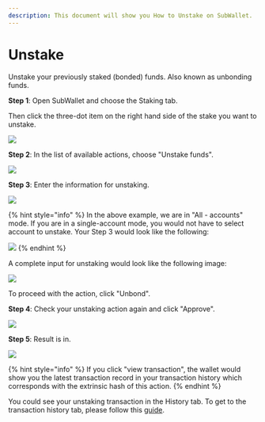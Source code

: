 ```yaml
---
description: This document will show you How to Unstake on SubWallet.
---
```


# Unstake

Unstake your previously staked (bonded) funds. Also known as unbonding funds.

**Step 1**: Open SubWallet and choose the Staking tab.&#x20;

Then click the three-dot item on the right hand side of the stake you want to unstake.&#x20;

![](<../../../.gitbook/assets/image (70).png>)



**Step 2**: In the list of available actions, choose "Unstake funds".

![](<../../../.gitbook/assets/image (71).png>)



**Step 3**: Enter the information for unstaking.&#x20;

![](<../../../.gitbook/assets/image (336).png>)

{% hint style="info" %}
In the above example, we are in "All - accounts" mode. If you are in a single-account mode, you would not have to select account to unstake. Your Step 3 would look like the following:

![](<../../../.gitbook/assets/image (176) (1).png>)
{% endhint %}

A complete input for unstaking would look like the following image:

![](<../../../.gitbook/assets/image (384).png>)

To proceed with the action, click "Unbond".



**Step 4**: Check your unstaking action again and click "Approve".

![](<../../../.gitbook/assets/image (385).png>)



**Step 5**: Result is in.&#x20;

![](<../../../.gitbook/assets/image (172) (3).png>)

{% hint style="info" %}
If you click "view transaction", the wallet would show you the latest transaction record in your transaction history which corresponds with the extrinsic hash of this action.&#x20;
{% endhint %}

You could see your unstaking transaction in the History tab. To get to the transaction history tab, please follow this [guide](../../view-transaction-history.md).
